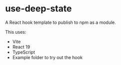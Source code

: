 # use-deep-state

A React hook template to publish to npm as a module.

This uses:

-   Vite
-   React 19
-   TypeScript
-   Example folder to try out the hook
